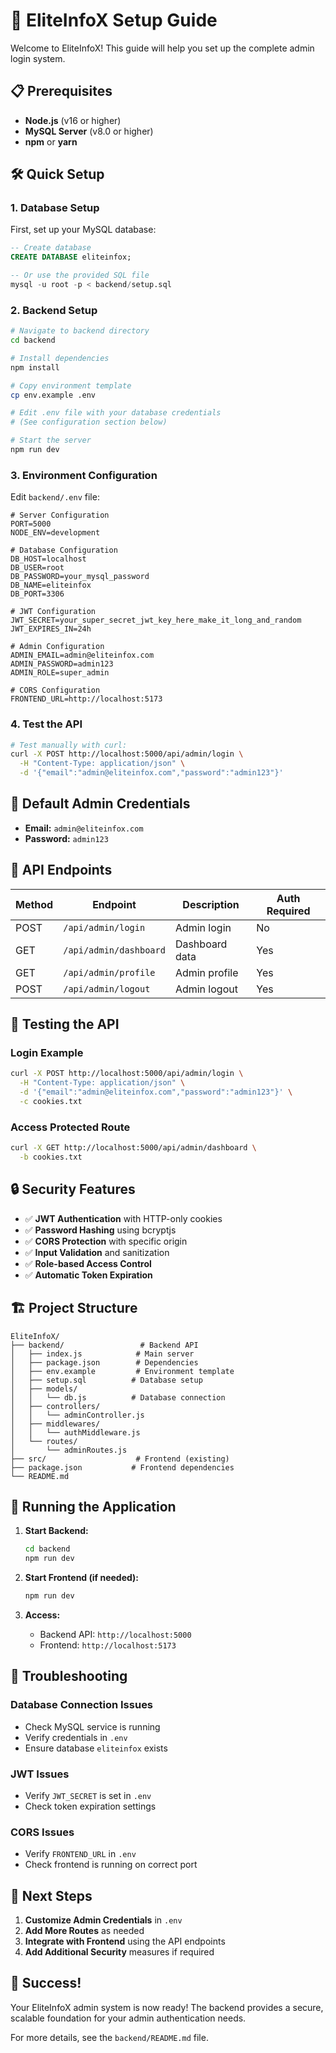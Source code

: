# 🚀 EliteInfoX Setup Guide

Welcome to EliteInfoX! This guide will help you set up the complete admin login system.

## 📋 Prerequisites

- **Node.js** (v16 or higher)
- **MySQL Server** (v8.0 or higher)
- **npm** or **yarn**

## 🛠️ Quick Setup

### 1. Database Setup

First, set up your MySQL database:

```sql
-- Create database
CREATE DATABASE eliteinfox;

-- Or use the provided SQL file
mysql -u root -p < backend/setup.sql
```

### 2. Backend Setup

```bash
# Navigate to backend directory
cd backend

# Install dependencies
npm install

# Copy environment template
cp env.example .env

# Edit .env file with your database credentials
# (See configuration section below)

# Start the server
npm run dev
```

### 3. Environment Configuration

Edit `backend/.env` file:

```env
# Server Configuration
PORT=5000
NODE_ENV=development

# Database Configuration
DB_HOST=localhost
DB_USER=root
DB_PASSWORD=your_mysql_password
DB_NAME=eliteinfox
DB_PORT=3306

# JWT Configuration
JWT_SECRET=your_super_secret_jwt_key_here_make_it_long_and_random
JWT_EXPIRES_IN=24h

# Admin Configuration
ADMIN_EMAIL=admin@eliteinfox.com
ADMIN_PASSWORD=admin123
ADMIN_ROLE=super_admin

# CORS Configuration
FRONTEND_URL=http://localhost:5173
```

### 4. Test the API

```bash
# Test manually with curl:
curl -X POST http://localhost:5000/api/admin/login \
  -H "Content-Type: application/json" \
  -d '{"email":"admin@eliteinfox.com","password":"admin123"}'
```

## 🔐 Default Admin Credentials

- **Email:** `admin@eliteinfox.com`
- **Password:** `admin123`

## 📡 API Endpoints

| Method | Endpoint               | Description    | Auth Required |
| ------ | ---------------------- | -------------- | ------------- |
| POST   | `/api/admin/login`     | Admin login    | No            |
| GET    | `/api/admin/dashboard` | Dashboard data | Yes           |
| GET    | `/api/admin/profile`   | Admin profile  | Yes           |
| POST   | `/api/admin/logout`    | Admin logout   | Yes           |

## 🧪 Testing the API

### Login Example

```bash
curl -X POST http://localhost:5000/api/admin/login \
  -H "Content-Type: application/json" \
  -d '{"email":"admin@eliteinfox.com","password":"admin123"}' \
  -c cookies.txt
```

### Access Protected Route

```bash
curl -X GET http://localhost:5000/api/admin/dashboard \
  -b cookies.txt
```

## 🔒 Security Features

- ✅ **JWT Authentication** with HTTP-only cookies
- ✅ **Password Hashing** using bcryptjs
- ✅ **CORS Protection** with specific origin
- ✅ **Input Validation** and sanitization
- ✅ **Role-based Access Control**
- ✅ **Automatic Token Expiration**

## 🏗️ Project Structure

```
EliteInfoX/
├── backend/                 # Backend API
│   ├── index.js            # Main server
│   ├── package.json        # Dependencies
│   ├── env.example         # Environment template
│   ├── setup.sql          # Database setup
│   ├── models/
│   │   └── db.js          # Database connection
│   ├── controllers/
│   │   └── adminController.js
│   ├── middlewares/
│   │   └── authMiddleware.js
│   └── routes/
│       └── adminRoutes.js
├── src/                    # Frontend (existing)
├── package.json           # Frontend dependencies
└── README.md
```

## 🚀 Running the Application

1. **Start Backend:**

   ```bash
   cd backend
   npm run dev
   ```

2. **Start Frontend (if needed):**

   ```bash
   npm run dev
   ```

3. **Access:**
   - Backend API: `http://localhost:5000`
   - Frontend: `http://localhost:5173`

## 🐛 Troubleshooting

### Database Connection Issues

- Check MySQL service is running
- Verify credentials in `.env`
- Ensure database `eliteinfox` exists

### JWT Issues

- Verify `JWT_SECRET` is set in `.env`
- Check token expiration settings

### CORS Issues

- Verify `FRONTEND_URL` in `.env`
- Check frontend is running on correct port

## 📝 Next Steps

1. **Customize Admin Credentials** in `.env`
2. **Add More Routes** as needed
3. **Integrate with Frontend** using the API endpoints
4. **Add Additional Security** measures if required

## 🎉 Success!

Your EliteInfoX admin system is now ready! The backend provides a secure, scalable foundation for your admin authentication needs.

For more details, see the `backend/README.md` file.
